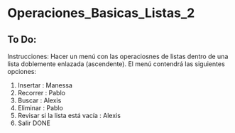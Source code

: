 # Operaciones_Basicas_Listas_2

## To Do:

Instrucciones:
Hacer un menú con las operaciosnes de listas dentro de una lista doblemente
enlazada (ascendente). El menú contendrá las siguientes opciones:

1. Insertar : Manessa
2. Recorrer : Pablo
3. Buscar : Alexis
4. Eliminar : Pablo
5. Revisar si la lista está vacía : Alexis
7. Salir DONE

